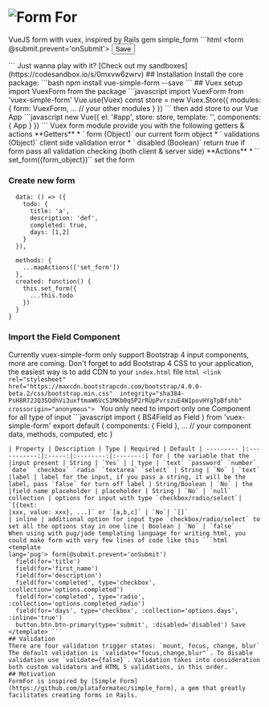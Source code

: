 # ![Form For](./assets/logo.png)
VueJS form with vuex, inspired by Rails gem simple_form ```html <form @submit.prevent='onSubmit'>
    <field for='title' />
    <field for='description' />
    <field for='completed' type='checkbox' :collection='options.completed' />
    <field for='completed' type='radio' :collection='options.completed_radio' />
    <field for='days' type='checkbox' :collection='options.days' :inline='true' />
    <button class='btn btn-primary' type='submit'>
      Save
    </button>
  </form> ``` Just wanna play with it? [Check out my sandboxes](https://codesandbox.io/s/0mxvw6zwrv)
## Installation
Install the core package: ```bash npm install vue-simple-form --save ```
## Vuex setup
import VuexForm from the package ```javascript import VuexForm from 'vuex-simple-form' Vue.use(Vuex) const store = new Vuex.Store({
  modules: {
  	form: VuexForm,
    ... // your other modules
  }
})
``` then add store to our Vue App ```javascript new Vue({
  el: '#app',
  store: store,
  template: '<App/>',
  components: { App }
})
``` Vuex form module provide you with the following getters & actions **Getters** * ` form (Object)` our current form object * ` validations 
(Object)` client side validation error * ` disabled (Boolean)` return true if form pass all validation checking (both client & server side) 
**Actions** * `` set_form({form_object})`` set the form
    
### Create new form
```javsacript import { mapActions } from 'vuex' export default {
  data: () => ({
    todo: {
      title: 'a',
      description: 'def',
      completed: true,
      days: [1,2]
    }
  }),
  
  methods: {
    ...mapActions(['set_form'])
  },
  created: function() {
    this.set_form({
      ...this.todo
    })
  }
}
```
### Import the Field Component
Currently vuex-simple-form only support Bootstrap 4 input components, more are coming. Don't forget to add Bootstrap 4 CSS to your 
application, the easiest way is to add CDN to your `index.html` file ```html <link rel="stylesheet" 
href="https://maxcdn.bootstrapcdn.com/bootstrap/4.0.0-beta.2/css/bootstrap.min.css" 
integrity="sha384-PsH8R72JQ3SOdhVi3uxftmaW6Vc51MKb0q5P2rRUpPvrszuE4W1povHYgTpBfshb"
      crossorigin="anonymous"> ``` You only need to import only one Component for all type of input ```javascript import { BS4Field as Field 
} from 'vuex-simple-form'
export default {
	components: { Field },
    ... // your component data, methods, computed, etc
}
``` Following are all field props you can use
| Property | Description | Type | Required | Default | --------- |:-----------:|:-----:|:--------:|:-------:| for | the variable that the 
|input present | String | `Yes` | | type | `text` `password` `number` `date` `checkbox` `radio` `textarea` `select` | String | `No` | `text` 
|label | label for the input, if you pass a string, it will be the label, pass `false` for turn off label | String/Boolean | `No` | the 
|field name placeholder | placeholder | String | `No` | `null` collection | options for input with type `checkbox/radio/select`| `[{text: 
|xxx, value: xxx}, ...]` or `[a,b,c]` | `No`| `[]`
| inline | additional option for input type `checkbox/radio/select` to set all the options stay in one line | Boolean | `No` | `false`
When using with pug/jade templating language for writing html, you could make form with very few lines of code like this ```html <template 
lang='pug'> form(@submit.prevent='onSubmit')
  field(for='title')
  field(for='first_name')
  field(for='description')
  field(for='completed', type='checkbox', :collection='options.completed')
  field(for='completed', type='radio', :collection='options.completed_radio')
  field(for='days', type='checkbox', :collection='options.days', :inline='true')
  button.btn.btn-primary(type='submit', :disabled='disabled') Save </template> ```
## Validation
There are four validation trigger states: `mount, focus, change, blur` The default validation is `validate="focus,change,blur"`. To disable 
validation use `validate={false}`. Validation takes into consideration both custom validators and HTML 5 validations, in this order.
## Motivation
FormFor is inspired by [Simple Form](https://github.com/plataformatec/simple_form), a gem that greatly facilitates creating forms in Rails.
